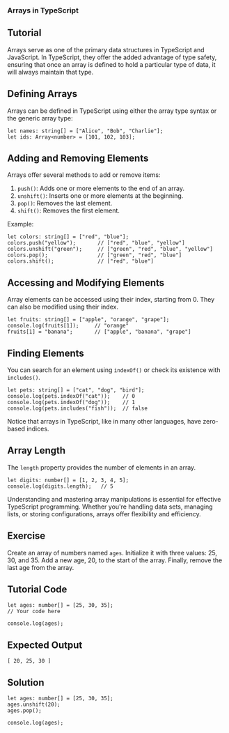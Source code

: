 ### Arrays in TypeScript


Tutorial
-------
Arrays serve as one of the primary data structures in TypeScript and JavaScript. In TypeScript, they offer the added advantage of type safety, ensuring that once an array is defined to hold a particular type of data, it will always maintain that type.


Defining Arrays
-------
Arrays can be defined in TypeScript using either the array type syntax or the generic array type:

    let names: string[] = ["Alice", "Bob", "Charlie"];
    let ids: Array<number> = [101, 102, 103];

Adding and Removing Elements
-------

Arrays offer several methods to add or remove items:

1. `push()`: Adds one or more elements to the end of an array.
2. `unshift()`: Inserts one or more elements at the beginning.
3. `pop()`: Removes the last element.
4. `shift()`: Removes the first element.


Example:

    let colors: string[] = ["red", "blue"];
    colors.push("yellow");       // ["red", "blue", "yellow"]
    colors.unshift("green");     // ["green", "red", "blue", "yellow"]
    colors.pop();                // ["green", "red", "blue"]
    colors.shift();              // ["red", "blue"]

Accessing and Modifying Elements
-------
Array elements can be accessed using their index, starting from 0. They can also be modified using their index.

    let fruits: string[] = ["apple", "orange", "grape"];
    console.log(fruits[1]);     // "orange"
    fruits[1] = "banana";       // ["apple", "banana", "grape"]

Finding Elements
-------
You can search for an element using `indexOf()` or check its existence with `includes()`.

    let pets: string[] = ["cat", "dog", "bird"];
    console.log(pets.indexOf("cat"));    // 0
    console.log(pets.indexOf("dog"));    // 1
    console.log(pets.includes("fish"));  // false

Notice that arrays in TypeScript, like in many other languages, have zero-based indices.

Array Length
-------
The `length` property provides the number of elements in an array.

    let digits: number[] = [1, 2, 3, 4, 5];
    console.log(digits.length);   // 5

Understanding and mastering array manipulations is essential for effective TypeScript programming. Whether you're handling data sets, managing lists, or storing configurations, arrays offer flexibility and efficiency.

Exercise
-------
Create an array of numbers named `ages`. Initialize it with three values: 25, 30, and 35. Add a new age, 20, to the start of the array. Finally, remove the last age from the array.


Tutorial Code
-------

    let ages: number[] = [25, 30, 35];
    // Your code here

    console.log(ages);


Expected Output
-------
    [ 20, 25, 30 ]


Solution
-------
    let ages: number[] = [25, 30, 35];
    ages.unshift(20);
    ages.pop();

    console.log(ages);
